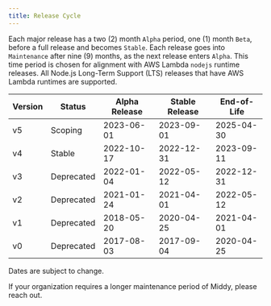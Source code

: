 ```yaml
---
title: Release Cycle
---
```


Each major release has a two (2) month `Alpha` period, one (1) month `Beta`, before a full release and becomes `Stable`.
Each release goes into `Maintenance` after nine (9) months, as the next release enters `Alpha`.
This time period is chosen for alignment with AWS Lambda `nodejs` runtime releases.
All Node.js Long-Term Support (LTS) releases that have AWS Lambda runtimes are supported.

| Version | Status     | Alpha Release | Stable Release | End-of-Life |
| ------- | ---------- | ------------- | -------------- | ----------- |
| v5      | Scoping    | 2023-06-01    | 2023-09-01     | 2025-04-30  |
| v4      | Stable     | 2022-10-17    | 2022-12-31     | 2023-09-11  |
| v3      | Deprecated | 2022-01-04    | 2022-05-12     | 2022-12-31  |
| v2      | Deprecated | 2021-01-24    | 2021-04-01     | 2022-05-12  |
| v1      | Deprecated | 2018-05-20    | 2020-04-25     | 2021-04-01  |
| v0      | Deprecated | 2017-08-03    | 2017-09-04     | 2020-04-25  |

Dates are subject to change.

If your organization requires a longer maintenance period of Middy, please reach out.
